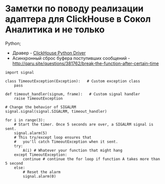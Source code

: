 # Заметки по поводу реализации адаптера для ClickHouse в Сокол Аналитика и не только


Python;
- Дравер - [ClickHouse Python Driver](https://github.com/mymarilyn/clickhouse-driver)
- Асинхронный сброс буфера поступивших сообщений - http://qaru.site/questions/381762/break-the-function-after-certain-time
```
import signal

class TimeoutException(Exception):   # Custom exception class
    pass

def timeout_handler(signum, frame):   # Custom signal handler
    raise TimeoutException

# Change the behavior of SIGALRM
signal.signal(signal.SIGALRM, timeout_handler)

for i in range(3):
    # Start the timer. Once 5 seconds are over, a SIGALRM signal is sent.
    signal.alarm(5)    
    # This try/except loop ensures that 
    #   you'll catch TimeoutException when it sent.
    try:
        A(i) # Whatever your function that might hang
    except TimeoutException:
        continue # continue the for loop if function A takes more than 5 second
    else:
        # Reset the alarm
        signal.alarm(0)
```
